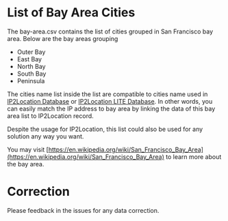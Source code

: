# List of Bay Area Cities
The bay-area.csv contains the list of cities grouped in San Francisco bay area. Below are the bay areas grouping

* Outer Bay
* East Bay
* North Bay
* South Bay
* Peninsula

The cities name list inside the list are compatible to cities name used in [IP2Location Database](http://www.ip2location.com) or [IP2Location LITE Database](http://lite.ip2location.com). In other words, you can easily match the IP address to bay area by linking the data of this bay area list to IP2Location record.

Despite the usage for IP2Location, this list could also be used for any solution any way you want.

You may visit [https://en.wikipedia.org/wiki/San_Francisco_Bay_Area](https://en.wikipedia.org/wiki/San_Francisco_Bay_Area) to learn more about the bay area.

# Correction

Please feedback in the issues for any data correction.

